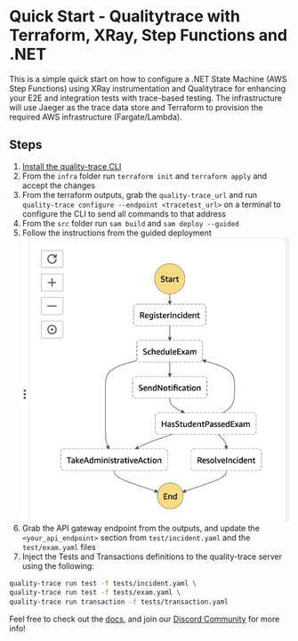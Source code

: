 # Quick Start - Qualitytrace with Terraform, XRay, Step Functions and .NET

This is a simple quick start on how to configure a .NET State Machine (AWS Step Functions) using XRay instrumentation and Qualitytrace for enhancing your E2E and integration tests with trace-based testing. The infrastructure will use Jaeger as the trace data store and Terraform to provision the required AWS infrastructure (Fargate/Lambda).

## Steps

1. [Install the quality-trace CLI](https://github.com/intelops/quality-trace/blob/main/docs/installing.md#cli-installation)
2. From the `infra` folder run `terraform init` and `terraform apply` and accept the changes
3. From the terraform outputs, grab the `quality-trace_url` and run `quality-trace configure --endpoint <tracetest_url>` on a terminal to configure the CLI to send all commands to that address
4. From the `src` folder run `sam build` and `sam deploy --guided`
5. Follow the instructions from the guided deployment
![functions](./assets/functions.png)
6. Grab the API gateway endpoint from the outputs, and update the `<your_api_endpoint>` section from `test/incident.yaml` and the `test/exam.yaml` files
7. Inject the Tests and Transactions definitions to the quality-trace server  using the following:

```bash
quality-trace run test -f tests/incident.yaml \
quality-trace run test -f tests/exam.yaml \
quality-trace run transaction -f tests/transaction.yaml
```

Feel free to check out the [docs](https://docs.quality-trace.io/), and join our [Discord Community](https://discord.gg/8MtcMrQNbX) for more info!
